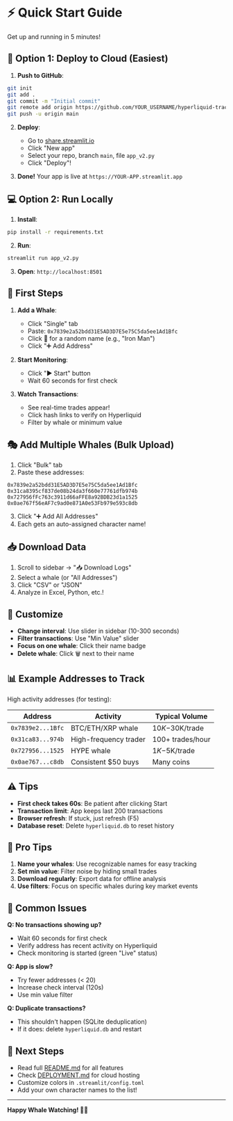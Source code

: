 # ⚡ Quick Start Guide

Get up and running in 5 minutes!

## 🚀 Option 1: Deploy to Cloud (Easiest)

1. **Push to GitHub**:
```bash
git init
git add .
git commit -m "Initial commit"
git remote add origin https://github.com/YOUR_USERNAME/hyperliquid-tracker.git
git push -u origin main
```

2. **Deploy**:
   - Go to [share.streamlit.io](https://share.streamlit.io)
   - Click "New app"
   - Select your repo, branch `main`, file `app_v2.py`
   - Click "Deploy"!

3. **Done!** Your app is live at `https://YOUR-APP.streamlit.app`

## 💻 Option 2: Run Locally

1. **Install**:
```bash
pip install -r requirements.txt
```

2. **Run**:
```bash
streamlit run app_v2.py
```

3. **Open**: `http://localhost:8501`

## 🎯 First Steps

1. **Add a Whale**:
   - Click "Single" tab
   - Paste: `0x7839e2a52bdd31E5AD3D7E5e75C5da5ee1Ad1Bfc`
   - Click 🎲 for a random name (e.g., "Iron Man")
   - Click "➕ Add Address"

2. **Start Monitoring**:
   - Click "▶ Start" button
   - Wait 60 seconds for first check

3. **Watch Transactions**:
   - See real-time trades appear!
   - Click hash links to verify on Hyperliquid
   - Filter by whale or minimum value

## 🎭 Add Multiple Whales (Bulk Upload)

1. Click "Bulk" tab
2. Paste these addresses:
```
0x7839e2a52bdd31E5AD3D7E5e75C5da5ee1Ad1Bfc
0x31ca8395cf837de08b24da3f660e77761dfb974b
0x727956fFc763c3911d66aFFE8a92BDB23d1a1525
0x0ae767f56eAF7c9ad0e871A0e53Fb979e593c8db
```
3. Click "➕ Add All Addresses"
4. Each gets an auto-assigned character name!

## 📥 Download Data

1. Scroll to sidebar → "📥 Download Logs"
2. Select a whale (or "All Addresses")
3. Click "CSV" or "JSON"
4. Analyze in Excel, Python, etc.!

## 🎨 Customize

- **Change interval**: Use slider in sidebar (10-300 seconds)
- **Filter transactions**: Use "Min Value" slider
- **Focus on one whale**: Click their name badge
- **Delete whale**: Click 🗑 next to their name

## 📊 Example Addresses to Track

High activity addresses (for testing):

| Address | Activity | Typical Volume |
|---------|----------|---------------|
| `0x7839e2...1Bfc` | BTC/ETH/XRP whale | $10K-$30K/trade |
| `0x31ca83...974b` | High-frequency trader | 100+ trades/hour |
| `0x727956...1525` | HYPE whale | $1K-$5K/trade |
| `0x0ae767...c8db` | Consistent $50 buys | Many coins |

## ⚠️ Tips

- **First check takes 60s**: Be patient after clicking Start
- **Transaction limit**: App keeps last 200 transactions
- **Browser refresh**: If stuck, just refresh (F5)
- **Database reset**: Delete `hyperliquid.db` to reset history

## 🎯 Pro Tips

1. **Name your whales**: Use recognizable names for easy tracking
2. **Set min value**: Filter noise by hiding small trades
3. **Download regularly**: Export data for offline analysis
4. **Use filters**: Focus on specific whales during key market events

## 🐛 Common Issues

**Q: No transactions showing up?**
- Wait 60 seconds for first check
- Verify address has recent activity on Hyperliquid
- Check monitoring is started (green "Live" status)

**Q: App is slow?**
- Try fewer addresses (< 20)
- Increase check interval (120s)
- Use min value filter

**Q: Duplicate transactions?**
- This shouldn't happen (SQLite deduplication)
- If it does: delete `hyperliquid.db` and restart

## 🚀 Next Steps

- Read full [README.md](README.md) for all features
- Check [DEPLOYMENT.md](DEPLOYMENT.md) for cloud hosting
- Customize colors in `.streamlit/config.toml`
- Add your own character names to the list!

---

**Happy Whale Watching! 🐋💚**

